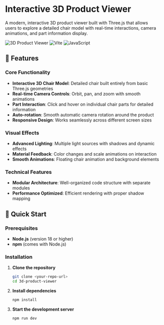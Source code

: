 # Interactive 3D Product Viewer

A modern, interactive 3D product viewer built with Three.js that allows users to explore a detailed chair model with real-time interactions, camera animations, and part information display.

![3D Product Viewer](https://img.shields.io/badge/Three.js-0.160.0-000000?style=for-the-badge&logo=three.js)
![Vite](https://img.shields.io/badge/Vite-5.4.2-646CFF?style=for-the-badge&logo=vite)
![JavaScript](https://img.shields.io/badge/JavaScript-ES6+-F7DF1E?style=for-the-badge&logo=javascript)

## 🎯 Features

### Core Functionality

- **Interactive 3D Chair Model**: Detailed chair built entirely from basic Three.js geometries
- **Real-time Camera Controls**: Orbit, pan, and zoom with smooth animations
- **Part Interaction**: Click and hover on individual chair parts for detailed information
- **Auto-rotation**: Smooth automatic camera rotation around the product
- **Responsive Design**: Works seamlessly across different screen sizes

### Visual Effects

- **Advanced Lighting**: Multiple light sources with shadows and dynamic effects
- **Material Feedback**: Color changes and scale animations on interaction
- **Smooth Animations**: Floating chair animation and background elements

### Technical Features

- **Modular Architecture**: Well-organized code structure with separate modules
- **Performance Optimized**: Efficient rendering with proper shadow mapping

## 🚀 Quick Start

### Prerequisites

- **Node.js** (version 18 or higher)
- **npm** (comes with Node.js)

### Installation

1. **Clone the repository**

   ```bash
   git clone <your-repo-url>
   cd 3d-product-viewer
   ```

2. **Install dependencies**

   ```bash
   npm install
   ```

3. **Start the development server**

   ```bash
   npm run dev
   ```
